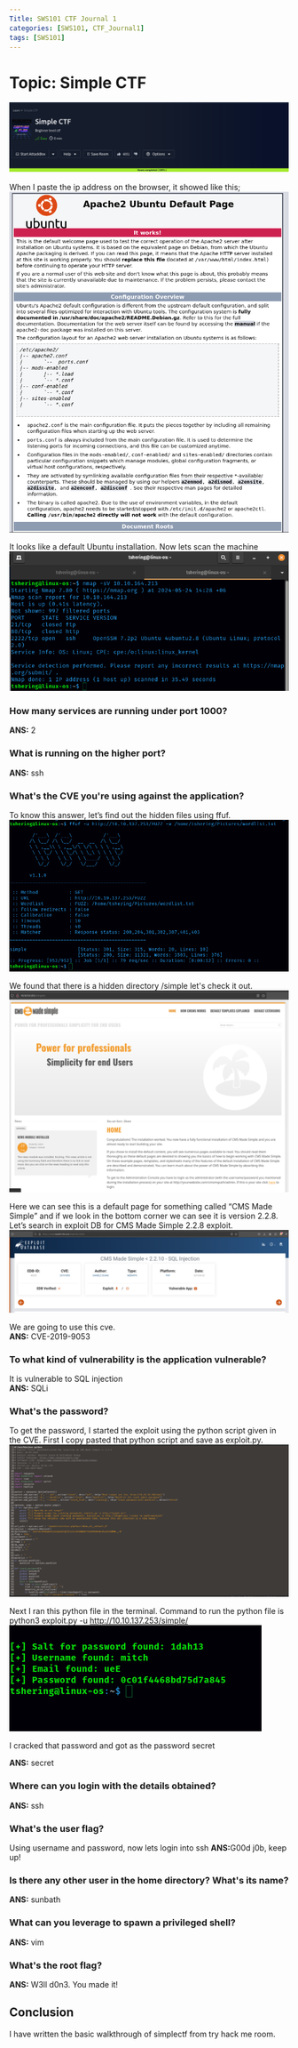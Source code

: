```yaml
---
Title: SWS101 CTF Journal 1
categories: [SWS101, CTF_Journal1]
tags: [SWS101]
---
```


# Topic: Simple CTF
![CTF](/pictures/SWS_pictures/simplectf/simplctf.png)

When I paste the ip address on the browser, it showed like this;
![CTF](/pictures/SWS_pictures/simplectf/webpage.png)

It looks like a default Ubuntu installation. Now lets scan the machine
![CTF](/pictures/SWS_pictures/simplectf/nmapscan.png)

### How many services are running under port 1000?
<b>ANS:</b> 2

### What is running on the higher port?
<b>ANS:</b> ssh

### What's the CVE you're using against the application? 
To know this answer, let’s find out the hidden files using ffuf.
![CTF](/pictures/SWS_pictures/simplectf/simpleffuf.png)

We found that there is a hidden directory /simple let's check it out.
![CTF](/pictures/SWS_pictures/simplectf/simple.png)

Here we can see this is a default page for something called “CMS Made Simple” and if we look in the bottom corner we can see it is version 2.2.8. Let’s search in exploit DB for CMS Made Simple 2.2.8 exploit.
![CTF](/pictures/SWS_pictures/simplectf/simplecve.png)

We are going to use this cve.<br>
<b>ANS:</b> CVE-2019-9053

### To what kind of vulnerability is the application vulnerable?
It is vulnerable to SQL injection<br>
<b>ANS:</b> SQLi

### What's the password?
To get the password, I started the exploit using the python script given in the CVE. First I copy pasted that python script and save as exploit.py.
![CTF](/pictures/SWS_pictures/simplectf/simpleexploit.png)

Next I ran this python file in the terminal. Command to run the python file is 
python3 exploit.py -u http://10.10.137.253/simple/ 
![CTF](/pictures/SWS_pictures/simplectf/simplecrack.png)

I cracked that password and got as the password secret

<b>ANS:</b> secret

### Where can you login with the details obtained?
<b>ANS:</b> ssh

### What's the user flag?
Using username and password, now lets login into ssh
<b>ANS:</b>G00d j0b, keep up!

### Is there any other user in the home directory? What's its name? 
<b>ANS:</b> sunbath

### What can you leverage to spawn a privileged shell?
<b>ANS:</b> vim

### What's the root flag?
<b>ANS:</b> W3ll d0n3. You made it!

## Conclusion
I have written the basic walkthrough of simplectf from try hack me room.